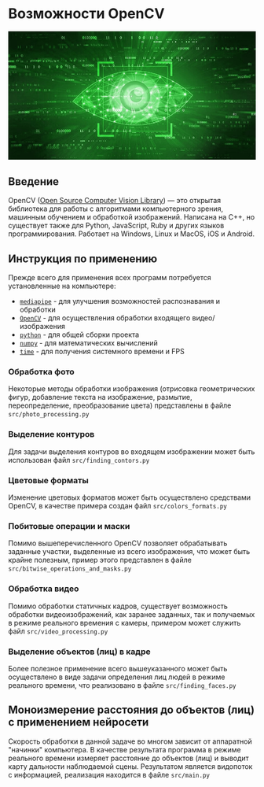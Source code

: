 # Возможности OpenCV

![Picture](https://github.com/GorokhovSemyon/OpenCV_Experiments/blob/master/materials/computer_vision_2.jpg)

## Введение

OpenCV ([Open Source Computer Vision Library](https://opencv.org/)) — это открытая библиотека для работы с алгоритмами компьютерного зрения, машинным обучением и обработкой изображений. Написана на C++, но существует также для Python, JavaScript, Ruby и других языков программирования. Работает на Windows, Linux и MacOS, iOS и Android.

## Инструкция по применению

Прежде всего для применения всех программ потребуется установленные на компьютере:
- [`mediapipe`](https://pypi.org/project/mediapipe/) - для улучшения возможностей распознавания и обработки
- [`OpenCV`](https://opencv.org/) - для осуществления обработки входящего видео/изображения
- [`python`](https://www.python.org/) - для общей сборки проекта
- [`numpy`](https://numpy.org/) - для математических вычислений
- [`time`](https://docs.python.org/3/library/time.html) - для получения системного времени и FPS

### Обработка фото

Некоторые методы обработки изображения (отрисовка геометрических фигур, добавление текста на изображение, размытие, переопределение, преобразование цвета) представлены в файле `src/photo_processing.py`

### Выделение контуров

Для задачи выделения контуров во входящем изображении может быть использован файл `src/finding_contors.py`

### Цветовые форматы

Изменение цветовых форматов может быть осуществлено средствами OpenCV, в качестве примера создан файл `src/colors_formats.py`

### Побитовые операции и маски

Помимо вышеперечисленного OpenCV позволяет обрабатывать заданные участки, выделенные из всего изображения, что может быть крайне полезным, пример этого представлен в файле `src/bitwise_operations_and_masks.py`

### Обработка видео

Помимо обработки статичных кадров, существует возможность обработки видеоизображений, как заранее заданных, так и получаемых в режиме реального времения с камеры, примером может служить файл `src/video_processing.py`

### Выделение объектов (лиц) в кадре

Более полезное применение всего вышеуказанного может быть осуществлено в виде задачи определения лиц людей в режиме реального времени, что реализовано в файле `src/finding_faces.py`

## Моноизмерение расстояния до объектов (лиц) с применением нейросети

Скорость обработки в данной задаче во многом зависит от аппаратной "начинки" компьютера. В качестве результата программа в режиме реального времени измеряет расстояние до объектов (лиц) и выводит карту дальности наблюдаемой сцены. Результатом является видопоток с информацией, реализация находится в файле `src/main.py`
